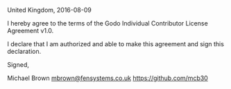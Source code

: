 United Kingdom, 2016-08-09

I hereby agree to the terms of the Godo Individual Contributor License
Agreement v1.0.

I declare that I am authorized and able to make this agreement and sign this
declaration.

Signed,

Michael Brown mbrown@fensystems.co.uk https://github.com/mcb30
